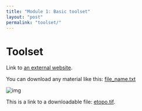 ```yaml
---
title: "Module 1: Basic toolset"
layout: "post" 
permalink: "toolset/"
---
```


# Toolset

Link to [an external website](https://git-scm.com/).

You can download any material like this: [file_name.txt]({{site.baseurl}}data/metadata.txt)

![img](https://www.paleosynthesis.nat.fau.de/wp-content/uploads/2019/09/Icon-SummerSchool-150x150.png)

This is a link to a downloadable file: [etopo.tif]({{site.basurl}}data/etopo.tif).
